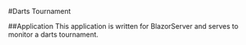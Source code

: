 #Darts Tournament

##Application
This application is written for BlazorServer and serves to monitor a darts tournament.
